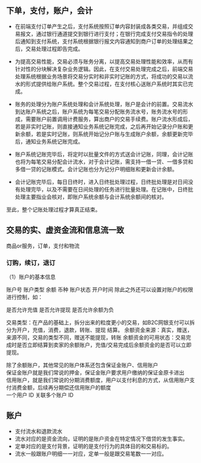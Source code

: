 ## 下单，支付，账户，会计
* 在前端支付订单产生之后，支付系统按照订单内容封装成各类交易，并组成交易报文，通过银行通道提交到银行进行支付；在银行完成支付交易指令的处理后通知到支付系统，支付系统根据银行报文内容通知到商户订单的处理结果之后，交易处理过程即告完成。

* 为提高交易性能，交易必须与账务分离，以提高交易处理性能和效率，从而有针对性的分块解决复杂业务逻辑。因此，在支付交易处理完成之后，前端交易处理系统根据业务场景将交易分实时和非实时记账的方式，将成功的交易以流水的形式提供给账户系统。整个交易过程，在支付核心送账户系统时其实已完成。

* 账务的处理分为账户系统处理和会计系统处理，账户是会计的前置。交易流水到达账户系统之后，账户系统为每笔交易分配账务流水号，账务流水号的形成，需要账户前置调用计费服务，算出商户的交易手续费。账户流水形成后，若是非实时记账，则直接通知业务系统记账完成，之后再开始记录分户账和更新余额，若是实时记账，则系统开始记分户账与生成账户余额，余额更新完毕后，通知业务系统记账完成。

* 账户系统记账完毕后，将定时以批量文件的方式送会计记账，同理，会计记账也将为每笔交易分配会计流水，对于会计记账，需支持一借一贷、一借多贷和多借一贷的记账模式。会计记账也分为记分户明细账和更新会计余额。

* 会计记账完毕后，每日日终时，进入日终批处理过程，日终批处理是对日间没有处理完毕，以及不需要在日间处理的任务进行批量处理。在记账中，日终批处理主要指业会核对，即账户系统余额与会计系统余额间的核对。

至此，整个记账处理过程才算真正结束。


##  交易的实、虚资金流和信息流一致
商品or服务，订单，支付和物流

### 订购，续订，退订
（1）账户的基本信息

账户号
账户类型
余额
币种
账户状态
开户时间
除此之外还可以设置对账户的权限进行控制，如：

是否允许充值
是否允许提现
是否允许余额为负

交易类型：在产品的基础上，拆分出来的粒度更小的交易，如B2C网银支付可以拆分为开户，充值，消费，退款，转账、提现 结算。
余额资金来源：真实，赠送，来源不同，交易的类型不同，赠送不能提现，转账
余额资金的可用状态：交易完成时是否立即结算到卖家的余额账户，充值/交易完成后余额资金的是否可以立即提现。

除了余额账户，其他常见的账户体系还包含保证金账户、信用账户  
保证金账户就是我们常说的押金，保证金账户要求用户缴纳的保证金原卡进出  
信用账户，就是我们常说的分期消费额度，用户以支付利息的方式，从信用账户支付消费金额，后续再分期偿还信用账户的额度  
一个用户 ID 关联多个账户 ID
## 账户
* 支付流水和退款流水
* 流水对应的是资金流向，证明的是账户资金在特定情况下借贷的发生事实。
* 定单对应的是支付背景，证明的是支付行为的具体目的和交易标的。
* 流水一般跟账户明细一一对应，定单一般是跟交易笔数一一对应。
